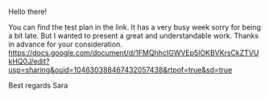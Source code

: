 Hello there! 

You can find the test plan in the link. It has a very busy week sorry for being a bit late. But I wanted to present a great and understandable work. Thanks in advance for your consideration.
https://docs.google.com/document/d/1FMQhhcIGWVEp5lOKBVKrsCkZTVUkHQ0J/edit?usp=sharing&ouid=104630388467432057438&rtpof=true&sd=true 

Best regards
Sara
